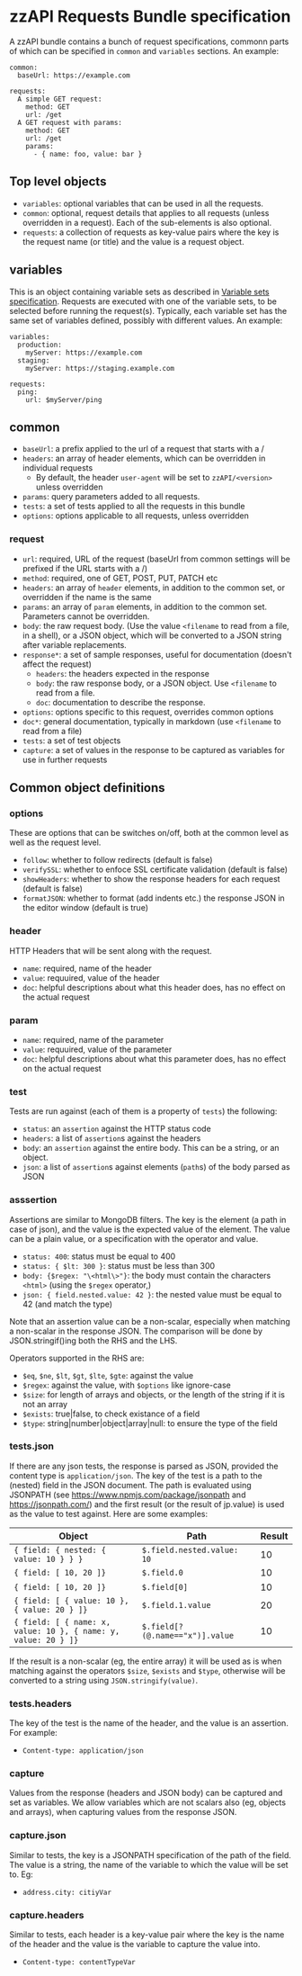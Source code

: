 # zzAPI Requests Bundle specification

A zzAPI bundle contains a bunch of request specifications, commonn parts of which can be specified in `common` and `variables` sections. An example:

```
common:
  baseUrl: https://example.com

requests:
  A simple GET request:
    method: GET
    url: /get
  A GET request with params:
    method: GET
    url: /get
    params:
      - { name: foo, value: bar }
```

## Top level objects

* `variables`: optional variables that can be used in all the requests.
* `common`: optional, request details that applies to all requests (unless overridden in a request). Each of the sub-elements is also optional.
* `requests`: a collection of requests as key-value pairs where the key is the request name (or title) and the value is a request object.

## variables

This is an object containing variable sets as described in [Variable sets specification](zzapi-varset-description.md). Requests are executed with one of the variable sets, to be selected before running the request(s). Typically, each variable set has the same set of variables defined, possibly with different values. An example:

```
variables:
  production:
    myServer: https://example.com
  staging:
    myServer: https://staging.example.com

requests:
  ping:
    url: $myServer/ping
```

## common

  * `baseUrl`: a prefix applied to the url of a request that starts with a /
  * `headers`: an array of header elements, which can be overridden in individual requests
     * By default, the header `user-agent` will be set to `zzAPI/<version>` unless overridden
  * `params`: query parameters added to all requests.
  * `tests`: a set of tests applied to all the requests in this bundle
  * `options`: options applicable to all requests, unless overridden

### request

* `url`: required, URL of the request (baseUrl from common settings will be prefixed if the URL starts with a /)
* `method`: required, one of GET, POST, PUT, PATCH etc
* `headers`: an array of `header` elements, in addition to the common set, or overridden if the name is the same
* `params`: an array of `param` elements, in addition to the common set. Parameters cannot be overridden.
* `body`: the raw request body. (Use the value `<filename` to read from a file, in a shell), or a JSON object, which will be converted to a JSON string after variable replacements.
* `response*`: a set of sample responses, useful for documentation (doesn't affect the request)
  * `headers`: the headers expected in the response
  * `body`: the raw response body, or a JSON object. Use `<filename` to read from a file.
  * `doc`: documentation to describe the response.
* `options`: options specific to this request, overrides common options
* `doc*`: general documentation, typically in markdown (use `<filename` to read from a file)
* `tests`: a set of test objects
* `capture`: a set of values in the response to be captured as variables for use in further requests

## Common object definitions

### options

These are options that can be switches on/off, both at the common level as well as the request level.

* `follow`: whether to follow redirects (default is false)
* `verifySSL`: whether to enfoce SSL certificate validation (default is false)
* `showHeaders`: whether to show the response headers for each request (default is false)
* `formatJSON`: whether to format (add indents etc.) the response JSON in the editor window (default is true)

### header

HTTP Headers that will be sent along with the request.

* `name`: required, name of the header
* `value`: requuired, value of the header
* `doc`: helpful descriptions about what this header does, has no effect on the actual request

### param

* `name`: required, name of the parameter
* `value`: requuired, value of the parameter
* `doc`: helpful descriptions about what this parameter does, has no effect on the actual request

### test

Tests are run against (each of them is a property of `tests`) the following:

* `status`: an `assertion` against the HTTP status code
* `headers`: a list of `assertion`s against the headers
* `body`: an `assertion` against the entire body. This can be a string, or an object.
* `json`: a list of `assertion`s against elements (`path`s) of the body parsed as JSON

### asssertion

Assertions are similar to MongoDB filters. The key is the element (a path in case of json), and the value is the expected value of the element. The value can be a plain value, or a specification with the operator and value.

* `status: 400`: status must be equal to 400
* `status: { $lt: 300 }`: status must be less than 300
* `body: {$regex: "\<html\>"}`: the body must contain the characters `<html>` (using the `$regex` operator,)
* `json: { field.nested.value: 42 }`: the nested value must be equal to 42 (and match the type)

Note that an assertion value can be a non-scalar, especially when matching a non-scalar in the response JSON. The comparison will be done by JSON.stringif()ing both the RHS and the LHS.

Operators supported in the RHS are:
* `$eq`, `$ne`, `$lt`, `$gt`, `$lte`, `$gte`: against the value
* `$regex`: against the value, with `$options` like ignore-case
* `$size`: for length of arrays and objects, or the length of the string if it is not an array
* `$exists`: true|false, to check existance of a field
* `$type`: string|number|object|array|null: to ensure the type of the field

### tests.json

If there are any json tests, the response is parsed as JSON, provided the content type is `application/json`. The key of the test is a path to the (nested) field in the JSON document. The path is evaluated using JSONPATH (see https://www.npmjs.com/package/jsonpath and https://jsonpath.com/) and the first result (or the result of jp.value) is used as the value to test against. Here are some examples:

Object | Path | Result
--------- | ------- | -------
`{ field: { nested: { value: 10 } } }` | `$.field.nested.value: 10` | 10
`{ field: [ 10, 20 ]}` | `$.field.0` | 10
`{ field: [ 10, 20 ]}` | `$.field[0]` | 10
`{ field: [ { value: 10 }, { value: 20 } ]}` | `$.field.1.value` | 20
`{ field: [ { name: x, value: 10 }, { name: y, value: 20 } ]}` | `$.field[?(@.name=="x")].value` | 10

If the result is a non-scalar (eg, the entire array) it will be used as is when matching against the operators `$size`, `$exists` and `$type`, otherwise will be converted to a string using `JSON.stringify(value)`.

### tests.headers

The key of the test is the name of the header, and the value is an assertion. For example:

* `Content-type: application/json`

### capture

Values from the response (headers and JSON body) can be captured and set as variables. We allow variables which are not scalars also (eg, objects and arrays), when capturing values from the response JSON.

### capture.json

Similar to tests, the key is a JSONPATH specification of the path of the field. The value is a string, the name of the variable to which the value will be set to. Eg:

* `address.city: citiyVar`

### capture.headers

Similar to tests, each header is a key-value pair where the key is the name of the header and the value is the variable to capture the value into.

* `Content-type: contentTypeVar`
